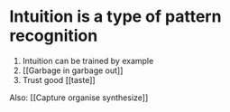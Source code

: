 # Intuition is a type of pattern recognition
1. Intuition can be trained by example
2. [[Garbage in garbage out]]
3. Trust good [[taste]]

Also: [[Capture organise synthesize]]